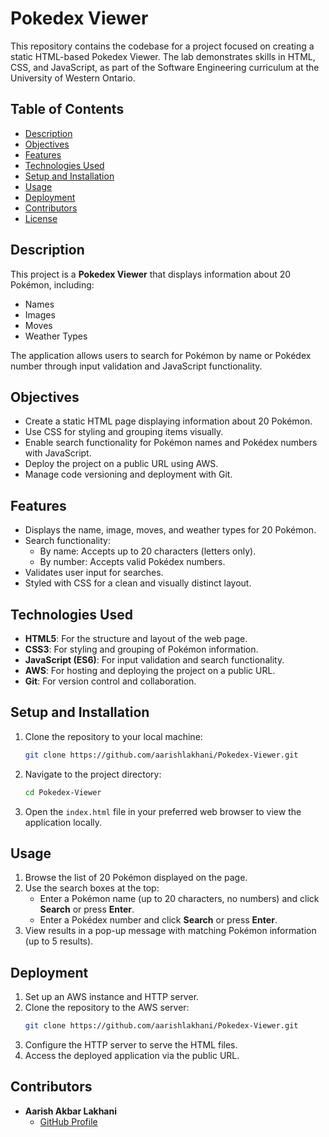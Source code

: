 # Pokedex Viewer

This repository contains the codebase for a project focused on creating a static HTML-based Pokedex Viewer. The lab demonstrates skills in HTML, CSS, and JavaScript, as part of the Software Engineering curriculum at the University of Western Ontario.

## Table of Contents
- [Description](#description)
- [Objectives](#objectives)
- [Features](#features)
- [Technologies Used](#technologies-used)
- [Setup and Installation](#setup-and-installation)
- [Usage](#usage)
- [Deployment](#deployment)
- [Contributors](#contributors)
- [License](#license)

## Description
This project is a **Pokedex Viewer** that displays information about 20 Pokémon, including:
- Names
- Images
- Moves
- Weather Types

The application allows users to search for Pokémon by name or Pokédex number through input validation and JavaScript functionality.

## Objectives
- Create a static HTML page displaying information about 20 Pokémon.
- Use CSS for styling and grouping items visually.
- Enable search functionality for Pokémon names and Pokédex numbers with JavaScript.
- Deploy the project on a public URL using AWS.
- Manage code versioning and deployment with Git.

## Features
- Displays the name, image, moves, and weather types for 20 Pokémon.
- Search functionality:
  - By name: Accepts up to 20 characters (letters only).
  - By number: Accepts valid Pokédex numbers.
- Validates user input for searches.
- Styled with CSS for a clean and visually distinct layout.

## Technologies Used
- **HTML5**: For the structure and layout of the web page.
- **CSS3**: For styling and grouping of Pokémon information.
- **JavaScript (ES6)**: For input validation and search functionality.
- **AWS**: For hosting and deploying the project on a public URL.
- **Git**: For version control and collaboration.

## Setup and Installation
1. Clone the repository to your local machine:
   ```bash
   git clone https://github.com/aarishlakhani/Pokedex-Viewer.git
   ```

2. Navigate to the project directory:
   ```bash
   cd Pokedex-Viewer
   ```

3. Open the `index.html` file in your preferred web browser to view the application locally.

## Usage
1. Browse the list of 20 Pokémon displayed on the page.
2. Use the search boxes at the top:
   - Enter a Pokémon name (up to 20 characters, no numbers) and click **Search** or press **Enter**.
   - Enter a Pokédex number and click **Search** or press **Enter**.
3. View results in a pop-up message with matching Pokémon information (up to 5 results).

## Deployment
1. Set up an AWS instance and HTTP server.
2. Clone the repository to the AWS server:
   ```bash
   git clone https://github.com/aarishlakhani/Pokedex-Viewer.git
   ```
3. Configure the HTTP server to serve the HTML files.
4. Access the deployed application via the public URL.

## Contributors
- **Aarish Akbar Lakhani**
  - [GitHub Profile](https://github.com/aarishlakhani)
